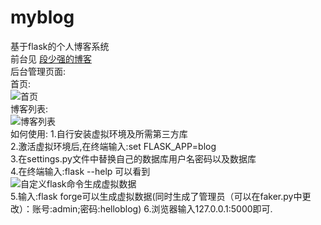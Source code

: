 # myblog
基于flask的个人博客系统<br>
前台见 [段少强的博客](http://www.duanshaoqiang.com)<br>
后台管理页面:<br>
首页:<br>![首页](http://ww1.sinaimg.cn/large/e9cd5756gy1g2w71wkjdmj21ha0pewfx.jpg)<br>
博客列表:<br>![博客列表](http://ww1.sinaimg.cn/large/e9cd5756gy1g2w72tig7tj21h90mxq63.jpg)<br>
如何使用:
1.自行安装虚拟环境及所需第三方库<br>
2.激活虚拟环境后,在终端输入:set FLASK_APP=blog<br>
3.在settings.py文件中替换自己的数据库用户名密码以及数据库<br>
4.在终端输入:flask --help 可以看到<br>
![自定义flask命令生成虚拟数据](http://ww1.sinaimg.cn/large/e9cd5756gy1g2w78mpn6fj209705dq2u.jpg)<br>
5.输入:flask forge可以生成虚拟数据(同时生成了管理员（可以在faker.py中更改）：账号:admin;密码:helloblog)
6.浏览器输入127.0.0.1:5000即可.
